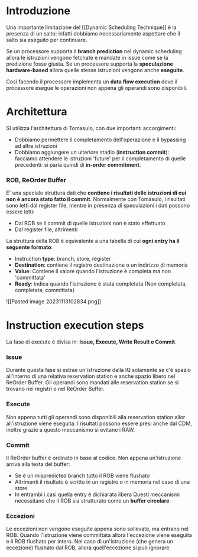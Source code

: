 # Introduzione

Una importante limitazione del [[Dynamic Scheduling Technique]] è la presenza di un salto: infatti dobbiamo necessariamente aspettare che il salto sia eseguito per continuare.

Se un processore supporta il **branch prediction** nel dynamic scheduling allora le istruzioni vengono fetchate e mandate in issue come se la predizione fosse giusta.
Se un processore supporta la **speculazione hardware-based** allora quelle stesse istruzioni vengono anche **eseguite**.

Così facendo il processore implementa un **data flow execution** dove il processore esegue le operazioni non appena gli operandi sono disponibili.

# Architettura

SI utilizza l'architettura di Tomasulo, con due importanti accorgimenti:
- Dobbiamo permettere il completamento dell'operazione e il bypassing ad altre istruzioni
- Dobbiamo aggiungere un ulteriore stadio (**instruction commit**): facciamo attendere le istruzioni 'future' per il completamento di quelle precedenti: si parla quindi di **in-order commitment**.

### ROB, ReOrder Buffer

E' una speciale struttura dati che **contiene i risultati delle istruzioni di cui non è ancora stato fatto il commit**.
Normalmente con Tomasulo, i risultati sono letti dal register file, mentre in presenza di speculazioni i dati possono essere letti:
- Dal ROB se il commit di quelle istruzioni non è stato effettuato
- Dal register file, altrimenti

La struttura della ROB è equivalente a una tabella di cui **ogni entry ha il seguente formato**:
- Instruction **type**: branch, store, register
- **Destination**: contiene il registro destinazione o un indirizzo di memoria
- **Value**: Contiene il valore quando l'istruzione è completa ma non 'committata'
- **Ready**: indica quando l'istruzione è stata completata (Non completata, completata, committata)

![[Pasted image 20231113102834.png]]

# Instruction execution steps

La fase di execute è divisa in: **Issue, Execute, Write Result e Commit**.

### Issue

Durante questa fase si estrae un'istruzione dalla IQ solamente se c'è spazio all'interno di una relativa reservation station e anche spazio libero nel ReOrder Buffer.
Gli operandi sono mandati alle reservation station se si trovano nei registri o nel ReOrder Buffer.

### Execute

Non appena tutti gli operandi sono disponibili alla reservation station allor all'istruzione viene eseguita.
I risultati possono essere presi anche dal CDM, inoltre grazie a questo meccanismo si evitano i RAW.

### Commit

Il ReOrder buffer è ordinato in base al codice.
Non appena un'istruzione arriva alla testa del buffer:
- Se è un mispredicted branch tutto il ROB viene flushato
- Altrimenti il risultato è scritto in un registro o in memoria nel caso di una store
- In entrambi i casi quella entry è dichiarata libera
Questi meccanismi necessitano che il ROB sia strutturato come un **buffer circolare**.

### Eccezioni

Le eccezioni non vengono eseguite appena sono sollevate, ma entrano nel ROB.
Quando l'istruzione viene committata allora l'eccezione viene eseguita e il ROB flushato per intero.
Nel caso di un'istruzione (che genera un eccezione) flushato dal ROB, allora quell'eccezione si può ignorare.